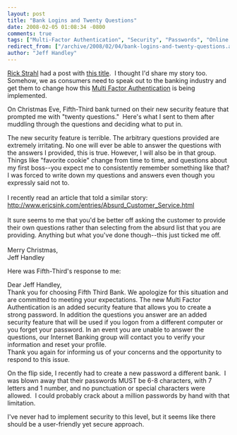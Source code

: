 ```yaml
---
layout: post
title: "Bank Logins and Twenty Questions"
date: 2008-02-05 01:08:34 -0800
comments: true
tags: ["Multi-Factor Authentication", "Security", "Passwords", "Online Banking"]
redirect_from: ["/archive/2008/02/04/bank-logins-and-twenty-questions.aspx/"]
author: "Jeff Handley"
---
```

<!-- more -->
<p><a href="http://west-wind.com/WebLog/default.aspx" target="_blank">Rick Strahl</a> had a post with <a href="http://west-wind.com/weblog/ShowPost.aspx?id=245512" target="_blank">this title</a>.  I thought I'd share my story too.  Somehow, we as consumers need to speak out to the banking industry and get them to change how this <a href="http://idtheft.about.com/od/glossaryofterms/g/MF_Authenti.htm" target="_blank">Multi Factor Authentication</a> is being implemented.</p>  <p>On Christmas Eve, Fifth-Third bank turned on their new security feature that prompted me with "twenty questions."  Here's what I sent to them after muddling through the questions and deciding what to put in.</p>  <p>The new security feature is terrible. The arbitrary questions provided are extremely irritating. No one will ever be able to answer the questions with the answers I provided, this is true. However, I will also be in that group. Things like "favorite cookie" change from time to time, and questions about my first boss--you expect me to consistently remember something like that? I was forced to write down my questions and answers even though you expressly said not to.  <br />  <br />I recently read an article that told a similar story: <a href="http://www.ericsink.com/entries/Absurd_Customer_Service.html" target="_blank">http://www.ericsink.com/entries/Absurd_Customer_Service.html</a>   <br />  <br />It sure seems to me that you'd be better off asking the customer to provide their own questions rather than selecting from the absurd list that you are providing. Anything but what you've done though--this just ticked me off.   <br />  <br />Merry Christmas,   <br />Jeff Handley</p>  <p><font>Here was Fifth-Third's response to me:</font></p>  <p>Dear Jeff Handley,  <br />Thank you for choosing Fifth Third Bank. We apologize for this situation and are committed to meeting your expectations. The new Multi Factor Authentication is an added security feature that allows you to create a strong password. In addition the questions you answer are an added security feature that will be used if you logon from a different computer or you forget your password. In an event you are unable to answer the questions, our Internet Banking group will contact you to verify your information and reset your profile.   <br />Thank you again for informing us of your concerns and the opportunity to respond to this issue.</p>  <p>On the flip side, I recently had to create a new password a different bank.  I was blown away that their passwords MUST be 6-8 characters, with 7 letters and 1 number, and no punctuation or special characters were allowed.  I could probably crack about a million passwords by hand with that limitation.</p>  <p>I've never had to implement security to this level, but it seems like there should be a user-friendly yet secure approach.</p>
